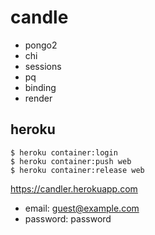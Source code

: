 # candle

* pongo2
* chi
* sessions
* pq
* binding
* render

## heroku
```
$ heroku container:login
$ heroku container:push web
$ heroku container:release web
```

https://candler.herokuapp.com

* email: guest@example.com
* password: password
